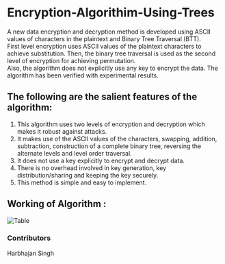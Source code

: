 # Encryption-Algorithim-Using-Trees
A new data encryption and decryption method is developed using ASCII values of characters in the plaintext and Binary Tree Traversal (BTT).<br> First level encryption uses ASCII values of the plaintext characters to achieve substitution. Then, the binary tree traversal is used as the second level of encryption for achieving permutation.<br> Also, the algorithm does not explicitly use any key to encrypt the data. The algorithm has been verified with experimental results.

## The following are the salient features of the algorithm:
1. This algorithm uses two levels of encryption and decryption which makes it robust against attacks.
2. It makes use of the ASCII values of the characters, swapping, addition, subtraction, construction of a
complete binary tree, reversing the alternate levels and level order traversal.
3. It does not use a key explicitly to encrypt and decrypt data.
4. There is no overhead involved in key generation, key distribution/sharing and keeping the key securely.
5. This method is simple and easy to implement.

## Working of Algorithm :

![Table](https://i.ibb.co/Yh6KSSt/Screenshot-from-2020-09-20-23-55-54.png)


### Contributors
 Harbhajan Singh
 
